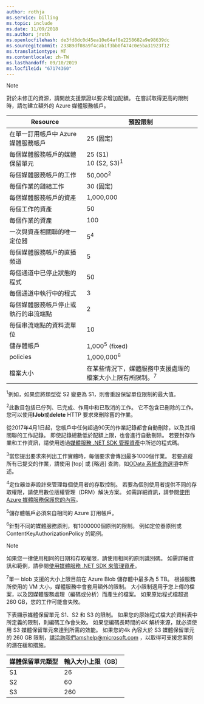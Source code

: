 ```yaml
---
author: rothja
ms.service: billing
ms.topic: include
ms.date: 11/09/2018
ms.author: jroth
ms.openlocfilehash: de3fd8dc0d45ea10e64af8e2258682a9e98639dc
ms.sourcegitcommit: 23389df08a9f4cab1f3bb0f474c0e5ba31923f12
ms.translationtype: MT
ms.contentlocale: zh-TW
ms.lasthandoff: 09/10/2019
ms.locfileid: "67174360"
---
```

>[!NOTE]
>對於未修正的資源，請開啟支援票證以要求增加配額。 在嘗試取得更高的限制時，請勿建立額外的 Azure 媒體服務帳戶。

| Resource | 預設限制 | 
| --- | --- | 
| 在單一訂用帳戶中 Azure 媒體服務帳戶 | 25 (固定) |
| 每個媒體服務帳戶的媒體保留單元 |25 (S1)<br/>10 (S2, S3)<sup>1</sup> | 
| 每個媒體服務帳戶的工作 | 50,000<sup>2</sup> |
| 每個作業的鏈結工作 | 30 (固定) |
| 每個媒體服務帳戶的資產 | 1,000,000|
| 每個工作的資產 | 50 |
| 每個作業的資產 | 100 |
| 一次與資產相關聯的唯一定位器 | 5<sup>4</sup> |
| 每個媒體服務帳戶的直播頻道 |5|
| 每個通道中已停止狀態的程式 |50|
| 每個通道中執行中的程式 |3|
| 每個媒體服務帳戶停止或執行的串流端點|2|
| 每個串流端點的資料流單位 |10 |
| 儲存體帳戶 | 1,000<sup>5</sup> (fixed) |
| policies | 1,000,000<sup>6</sup> |
| 檔案大小| 在某些情況下，媒體服務中支援處理的檔案大小上限有所限制。<sup>7</sup> |

<sup>1</sup>例如，如果您將類型從 S2 變更為 S1，則會重設保留單位限制的最大值。

<sup>2</sup>此數目包括已佇列、已完成、作用中和已取消的工作。 它不包含已刪除的工作。 您可以使用**IJob**或**delete** HTTP 要求來刪除舊的作業。

從2017年4月1日起，您帳戶中任何超過90天的作業記錄都會自動刪除，以及其相關聯的工作記錄。 即使記錄總數低於配額上限，也會進行自動刪除。 若要封存作業和工作資訊，請使用透過[媒體服務 .NET SDK 管理資產](../articles/media-services/previous/media-services-dotnet-manage-entities.md)中所述的程式碼。

<sup>3</sup>當您提出要求來列出工作實體時，每個要求會傳回最多1000個作業。 若要追蹤所有已提交的作業，請使用 [top] 或 [略過] 查詢，如[OData 系統查詢選項](/previous-versions/dynamicscrm-2015/developers-guide/gg309461(v=crm.7))中所述。

<sup>4</sup>定位器並非設計來管理每個使用者的存取控制。 若要為個別使用者提供不同的存取權限，請使用數位版權管理（DRM）解決方案。 如需詳細資訊，請參閱[使用 Azure 媒體服務保護您的內容](../articles/media-services/previous/media-services-content-protection-overview.md)。

<sup>5</sup>儲存體帳戶必須來自相同的 Azure 訂用帳戶。

<sup>6</sup>針對不同的媒體服務原則，有1000000個原則的限制。 例如定位器原則或 ContentKeyAuthorizationPolicy 的範例。 

>[!NOTE]
> 如果您一律使用相同的日期和存取權限，請使用相同的原則識別碼。 如需詳細資訊和範例，請參閱[使用媒體服務 .NET SDK 來管理資產](../articles/media-services/previous/media-services-dotnet-manage-entities.md#limit-access-policies)。

<sup>7</sup>單一 blob 支援的大小上限目前在 Azure Blob 儲存體中最多為 5 TB。 根據服務所使用的 VM 大小，媒體服務中會套用額外的限制。 大小限制適用于您上傳的檔案，以及因媒體服務處理（編碼或分析）而產生的檔案。 如果原始程式檔超過 260 GB，您的工作可能會失敗。 

下表顯示媒體保留單元 S1、S2 和 S3 的限制。 如果您的原始程式檔大於資料表中所定義的限制，則編碼工作會失敗。 如果您編碼長時間的4K 解析來源，就必須使用 S3 媒體保留單元來達到所需的效能。 如果您的4k 內容大於 S3 媒體保留單元的 260 GB 限制，請洽詢我們amshelp@microsoft.com ，以取得可支援您案例的潛在緩和措施。

|媒體保留單元類型   |輸入大小上限（GB）|
|---|---|
|S1 |   26|
|S2 | 60|
|S3 |260|
